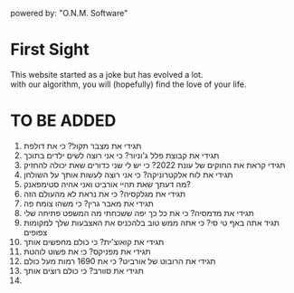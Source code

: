 powered by: "O.N.M. Software"
# First Sight #

This website started as a joke but has evolved a lot.<br />
with our algorithm, you will (hopefully) find the love of your life.


# TO BE ADDED #
1. תגידי את מצבר תקול? כי את דולפת
2. תגידי את קבוצת פלל ג'וניור? כי אני רוצה לשים ילדים בתוכך
3. תגידי קראת את החוקים של עונת 2022? כי יש לי שני כדורים שאת יכולה להחזיק
4. תגידי את לוח אלקטרוניקה? כי אני רוצה לעשות אותך על השולחן
5. מה דעתך שאת תהיי אורביט ואני אהיה סטימפאנק?
6. תגידי את מגלקסיה? כי את נראת לא מהעולם הזה
7. תגידי את מאבר גרין? כי משהו צומח פה
8. תגידי את מדמסיה? כי את כל כך יפה ששכחתי מה המשפט פתיחה שלי
9. תגיד אתה באף טי סי? כי אתה ממש טוב בלהכניס את האצבעות שלך למקומות צפופים
10. תגידי את קואוצ'ית? כי כולם מחפשים אותך
11. תגידי את מפניקס? כי את פשוט לוהטת
12. תגידי את הרובוט של אורביט? כי את 1690 רמות מעל כולם
13. תגידי את סוורב? כי כולם רוצים אותך
14. 